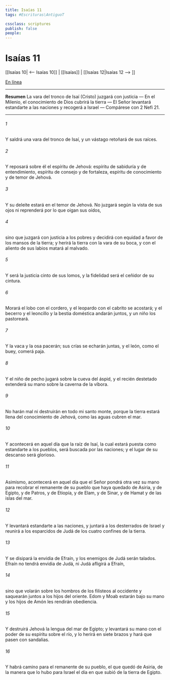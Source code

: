 ```yaml
---
title: Isaías 11
tags: #Escrituras\AntiguoT

cssclass: scriptures
publish: false
people:
---
```


# Isaías 11
[[Isaías 10| <-- Isaías 10]] | [[Isaías]] | [[Isaías 12|Isaías 12 --> ]]

[En línea](https://churchofjesuschrist.org/study/scriptures/ot/isa/11?lang=spa)

---
__Resumen__
La vara del tronco de Isaí (Cristo) juzgará con justicia — En el Milenio, el conocimiento de Dios cubrirá la tierra — El Señor levantará estandarte a las naciones y recogerá a Israel — Compárese con 2 Nefi 21.

---
###### 1 
Y saldrá una vara del tronco de Isaí, y un vástago retoñará de sus raíces.

###### 2 
Y reposará sobre él el espíritu de Jehová: espíritu de sabiduría y de entendimiento, espíritu de consejo y de fortaleza, espíritu de conocimiento y de temor de Jehová.

###### 3 
Y su deleite estará en el temor de Jehová. No juzgará según la vista de sus ojos ni reprenderá por lo que oigan sus oídos,

###### 4 
sino que juzgará con justicia a los pobres y decidirá con equidad a favor de los mansos de la tierra; y herirá la tierra con la vara de su boca, y con el aliento de sus labios matará al malvado.

###### 5 
Y será la justicia cinto de sus lomos, y la fidelidad será el ceñidor de su cintura.

###### 6 
Morará el lobo con el cordero, y el leopardo con el cabrito se acostará; y el becerro y el leoncillo y la bestia doméstica andarán juntos, y un niño los pastoreará.

###### 7 
Y la vaca y la osa pacerán; sus crías se echarán juntas, y el león, como el buey, comerá paja.

###### 8 
Y el niño de pecho jugará sobre la cueva del áspid, y el recién destetado extenderá su mano sobre la caverna de la víbora.

###### 9 
No harán mal ni destruirán en todo mi santo monte, porque la tierra estará llena del conocimiento de Jehová, como las aguas cubren el mar.

###### 10 
Y acontecerá en aquel día que la raíz de Isaí, la cual estará puesta como estandarte a los pueblos, será buscada por las naciones; y el lugar de su descanso será glorioso.

###### 11 
Asimismo, acontecerá en aquel día que el Señor pondrá otra vez su mano para recobrar el remanente de su pueblo que haya quedado de Asiria, y de Egipto, y de Patros, y de Etiopía, y de Elam, y de Sinar, y de Hamat y de las islas del mar.

###### 12 
Y levantará estandarte a las naciones, y juntará a los desterrados de Israel y reunirá a los esparcidos de Judá de los cuatro confines de la tierra.

###### 13 
Y se disipará la envidia de Efraín, y los enemigos de Judá serán talados. Efraín no tendrá envidia de Judá, ni Judá afligirá a Efraín,

###### 14 
sino que volarán sobre los hombros de los filisteos al occidente y saquearán juntos a los hijos del oriente. Edom y Moab estarán bajo su mano y los hijos de Amón les rendirán obediencia.

###### 15 
Y destruirá Jehová la lengua del mar de Egipto; y levantará su mano con el poder de su espíritu sobre el río, y lo herirá en  siete brazos y hará que pasen  con sandalias.

###### 16 
Y habrá camino para el remanente de su pueblo, el que quedó de Asiria, de la manera que lo hubo para Israel el día en que subió de la tierra de Egipto.

